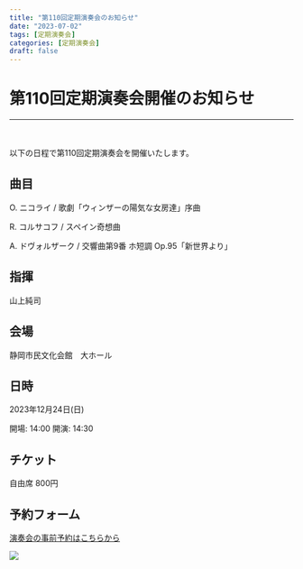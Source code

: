 ```yaml
---
title: "第110回定期演奏会のお知らせ"
date: "2023-07-02"
tags: [定期演奏会]
categories: [定期演奏会]
draft: false
---
```


# 第110回定期演奏会開催のお知らせ

***
　

以下の日程で第110回定期演奏会を開催いたします。

## 曲目

O. ニコライ / 歌劇「ウィンザーの陽気な女房達」序曲

R. コルサコフ / スペイン奇想曲

A. ドヴォルザーク / 交響曲第9番 ホ短調 Op.95「新世界より」

## 指揮

山上純司


## 会場

静岡市民文化会館　大ホール

## 日時

2023年12月24日(日) 

開場: 14:00
開演: 14:30

## チケット

自由席 800円

## 予約フォーム

[演奏会の事前予約はこちらから](https://forms.gle/H6fRi86Saet6gsgA7)  

<!-- 沢山のご来場ありがとうございました。 -->
<!-- {{< figure src="../images/110th_bira.png" title="" class="center" width="80%">}} -->
![](../images/110th_bira.png)